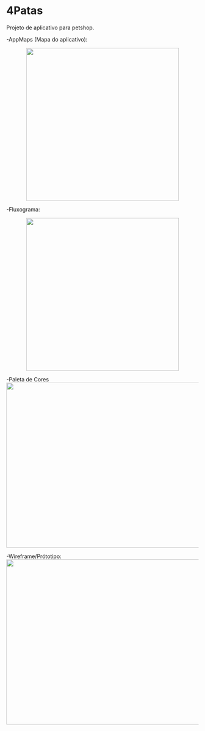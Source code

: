 # 4Patas

Projeto de aplicativo para petshop.


-AppMaps (Mapa do aplicativo):

<div align="center">
    <img src="https://user-images.githubusercontent.com/79460887/130532795-015631d6-1b15-460f-af6f-d3eac7c7f404.jpg" width="400px"</img> 
</div>

-Fluxograma:
<div align="center">
    <img src="https://user-images.githubusercontent.com/79460887/130532844-839bf0a7-dd3c-495c-95fd-56594afee497.jpg" width="400px"</img> 
</div>


-Paleta de Cores
<img src=iframe width="768" height="432" src="https://miro.com/app/live-embed/o9J_l2krfs4=/?moveToViewport=-273,-177,925,439" frameBorder="0" scrolling="no" allowFullScreen></iframe>

-Wireframe/Prótotipo:
<img src=iframe width="768" height="432" src="https://miro.com/app/live-embed/o9J_l2wFUpc=/?moveToViewport=-1389,-705,5215,2480" frameBorder="0" scrolling="no" allowFullScreen></iframe>
